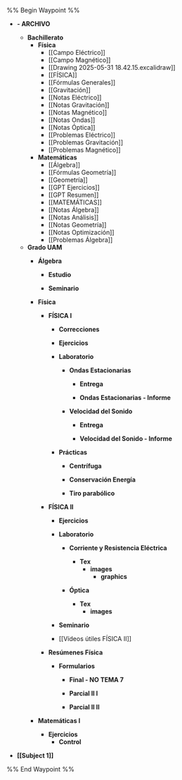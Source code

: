 %% Begin Waypoint %%
- **- ARCHIVO**
	- **Bachillerato**
		- **Física**
			- [[Campo Eléctrico]]
			- [[Campo Magnético]]
			- [[Drawing 2025-05-31 18.42.15.excalidraw]]
			- [[FÍSICA]]
			- [[Fórmulas Generales]]
			- [[Gravitación]]
			- [[Notas Eléctrico]]
			- [[Notas Gravitación]]
			- [[Notas Magnético]]
			- [[Notas Ondas]]
			- [[Notas Óptica]]
			- [[Problemas Eléctrico]]
			- [[Problemas Gravitación]]
			- [[Problemas Magnético]]
		- **Matemáticas**
			- [[Álgebra]]
			- [[Fórmulas Geometría]]
			- [[Geometría]]
			- [[GPT Ejercicios]]
			- [[GPT Resumen]]
			- [[MATEMÁTICAS]]
			- [[Notas Álgebra]]
			- [[Notas Análisis]]
			- [[Notas Geometría]]
			- [[Notas Optimización]]
			- [[Problemas Álgebra]]
	- **Grado UAM**
		- **Álgebra**
			- **Estudio**

			- **Seminario**

		- **Física**
			- **FÍSICA I**
				- **Correcciones**

				- **Ejercicios**

				- **Laboratorio**
					- **Ondas Estacionarias**
						- **Entrega**

						- **Ondas Estacionarias - Informe**

					- **Velocidad del Sonido**
						- **Entrega**

						- **Velocidad del Sonido - Informe**

				- **Prácticas**
					- **Centrífuga**

					- **Conservación Energía**

					- **Tiro parabólico**

			- **FÍSICA II**
				- **Ejercicios**

				- **Laboratorio**
					- **Corriente y Resistencia Eléctrica**
						- **Tex**
							- **images**
								- **graphics**

					- **Óptica**
						- **Tex**
							- **images**

				- **Seminario**

				- [[Vídeos útiles FÍSICA II]]
			- **Resúmenes Física**
				- **Formularios**
					- **Final - NO TEMA 7**

					- **Parcial II I**

					- **Parcial II II**

		- **Matemáticas I**
			- **Ejercicios**
				- **Control**

- **[[Subject 1]]**

%% End Waypoint %%